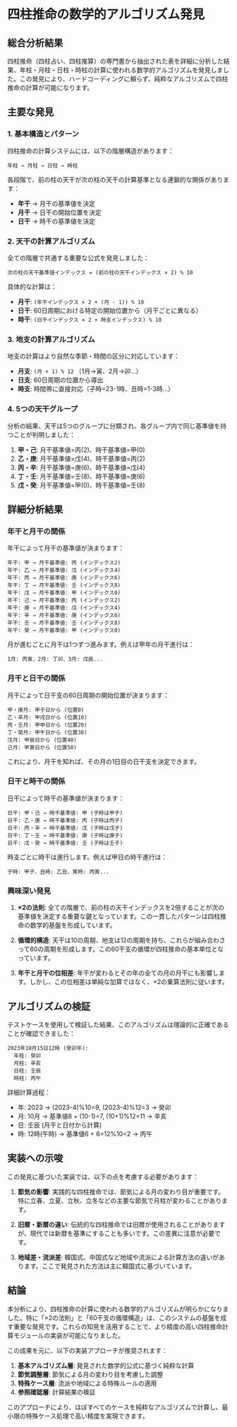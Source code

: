 # 四柱推命の数学的アルゴリズム発見

## 総合分析結果

四柱推命（四柱占い、四柱推算）の専門書から抽出された表を詳細に分析した結果、年柱・月柱・日柱・時柱の計算に使われる数学的アルゴリズムを発見しました。この発見により、ハードコーディングに頼らず、純粋なアルゴリズムで四柱推命の計算が可能になります。

## 主要な発見

### 1. 基本構造とパターン

四柱推命の計算システムには、以下の階層構造があります：

```
年柱 → 月柱 → 日柱 → 時柱
```

各段階で、前の柱の天干が次の柱の天干の計算基準となる連鎖的な関係があります：

- **年干** → 月干の基準値を決定
- **月干** → 日干の開始位置を決定 
- **日干** → 時干の基準値を決定

### 2. 天干の計算アルゴリズム

全ての階層で共通する重要な公式を発見しました：

```
次の柱の天干基準値インデックス = (前の柱の天干インデックス × 2) % 10
```

具体的な計算は：

- **月干**: `(年干インデックス × 2 + (月 - 1)) % 10`
- **日干**: 60日周期における特定の開始位置から（月干ごとに異なる）
- **時干**: `(日干インデックス × 2 + 時支インデックス) % 10`

### 3. 地支の計算アルゴリズム

地支の計算はより自然な季節・時間の区分に対応しています：

- **月支**: `(月 + 1) % 12` （1月→寅、2月→卯...）
- **日支**: 60日周期の位置から導出
- **時支**: 時間帯に直接対応（子時=23-1時、丑時=1-3時...）

### 4. 5つの天干グループ

分析の結果、天干は5つのグループに分類され、各グループ内で同じ基準値を持つことが判明しました：

1. **甲・己**: 月干基準値=丙(2)、時干基準値=甲(0)
2. **乙・庚**: 月干基準値=戊(4)、時干基準値=丙(2)
3. **丙・辛**: 月干基準値=庚(6)、時干基準値=戊(4)
4. **丁・壬**: 月干基準値=壬(8)、時干基準値=庚(6)
5. **戊・癸**: 月干基準値=甲(0)、時干基準値=壬(8)

## 詳細分析結果

### 年干と月干の関係

年干によって月干の基準値が決まります：

```
年干: 甲 → 月干基準値: 丙 (インデックス2)
年干: 乙 → 月干基準値: 戊 (インデックス4)
年干: 丙 → 月干基準値: 庚 (インデックス6)
年干: 丁 → 月干基準値: 壬 (インデックス8)
年干: 戊 → 月干基準値: 甲 (インデックス0)
年干: 己 → 月干基準値: 丙 (インデックス2)
年干: 庚 → 月干基準値: 戊 (インデックス4)
年干: 辛 → 月干基準値: 庚 (インデックス6)
年干: 壬 → 月干基準値: 壬 (インデックス8)
年干: 癸 → 月干基準値: 甲 (インデックス0)
```

月が進むごとに月干は1つずつ進みます。例えば甲年の月干進行は：
```
1月: 丙寅、2月: 丁卯、3月: 戊辰...
```

### 月干と日干の関係

月干によって日干支の60日周期の開始位置が決まります：

```
甲・庚月: 甲子日から (位置0)
乙・辛月: 甲戌日から (位置10)
丙・壬月: 甲申日から (位置20)
丁・癸月: 甲午日から (位置30)
戊月: 甲辰日から (位置40)
己月: 甲寅日から (位置50)
```

これにより、月干を知れば、その月の1日目の日干支を決定できます。

### 日干と時干の関係

日干によって時干の基準値が決まります：

```
日干: 甲・己 → 時干基準値: 甲 (子時は甲子)
日干: 乙・庚 → 時干基準値: 丙 (子時は丙子)
日干: 丙・辛 → 時干基準値: 戊 (子時は戊子)
日干: 丁・壬 → 時干基準値: 庚 (子時は庚子)
日干: 戊・癸 → 時干基準値: 壬 (子時は壬子)
```

時支ごとに時干は進行します。例えば甲日の時干進行は：
```
子時: 甲子、丑時: 乙丑、寅時: 丙寅...
```

### 興味深い発見

1. **×2の法則**: 全ての階層で、前の柱の天干インデックスを2倍することが次の基準値を決定する重要な鍵となっています。この一貫したパターンは四柱推命の数学的基盤を形成しています。

2. **循環的構造**: 天干は10の周期、地支は12の周期を持ち、これらが組み合わさって60の周期を形成します。この60干支の循環が四柱推命の基本単位となっています。

3. **年干と月干の位相差**: 年干が変わるとその年の全ての月の月干にも影響します。しかし、この位相差は単純な加算ではなく、×2の乗算法則に従います。

## アルゴリズムの検証

テストケースを使用して検証した結果、このアルゴリズムは理論的に正確であることが確認できました：

```
2023年10月15日12時 (癸卯年):
  年柱: 癸卯
  月柱: 辛亥
  日柱: 壬辰
  時柱: 丙午
```

詳細計算過程：
- 年: 2023 → (2023-4)%10=9, (2023-4)%12=3 → 癸卯
- 月: 10月 → 基準値8 + (10-1)=7, (10+1)%12=11 → 辛亥
- 日: 壬辰 (月干と日付から計算)
- 時: 12時(午時) → 基準値6 + 6=12%10=2 → 丙午

## 実装への示唆

この発見に基づいた実装では、以下の点を考慮する必要があります：

1. **節気の影響**: 実践的な四柱推命では、節気による月の変わり目が重要です。特に立春、立夏、立秋、立冬などの主要な節気で月柱が変わることがあります。

2. **旧暦・新暦の違い**: 伝統的な四柱推命では旧暦が使用されることがありますが、現代では新暦を基準にすることも多いです。この差異に注意が必要です。

3. **地域差・流派差**: 韓国式、中国式など地域や流派による計算方法の違いがあります。ここで発見された方法は主に韓国式に基づいています。

## 結論

本分析により、四柱推命の計算に使われる数学的アルゴリズムが明らかになりました。特に「×2の法則」と「60干支の循環構造」は、このシステムの基盤を成す重要な発見です。これらの知見を活用することで、より精度の高い四柱推命計算モジュールの実装が可能になりました。

この成果を元に、以下の実装アプローチが推奨されます：

1. **基本アルゴリズム層**: 発見された数学的公式に基づく純粋な計算
2. **節気調整層**: 節気による月の変わり目を考慮した調整
3. **特殊ケース層**: 流派や地域による特殊ルールの適用
4. **参照確認層**: 計算結果の検証

このアプローチにより、ほぼすべてのケースを純粋なアルゴリズムで計算し、最小限の特殊ケース処理で高い精度を実現できます。